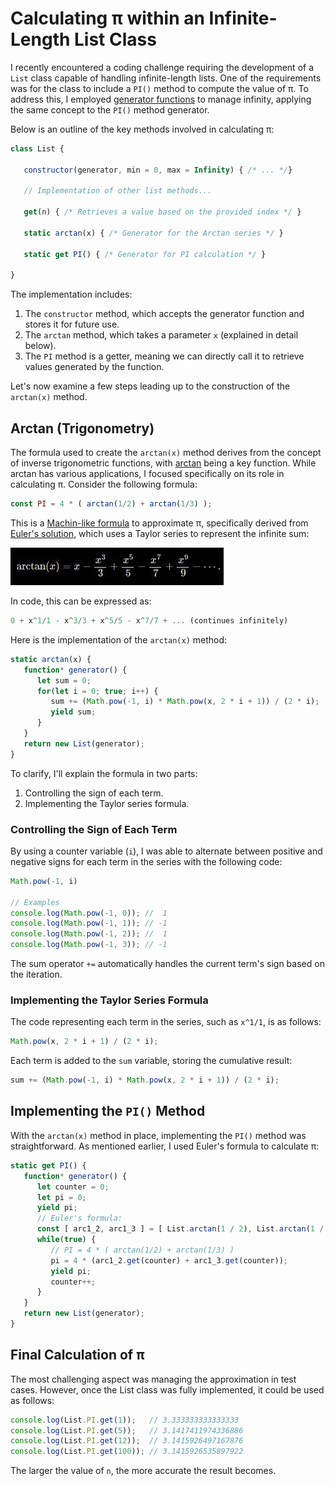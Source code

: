 <!--
   AUTHOR=Kelly
   COMPLEXITY=4
   CATEGORY=Algorithms
   LAST_MODIFIED=2023-01-21
   KEYWORDS=JavaScript,CodingChallenges
   DESCRIPTION=This article explains the process and findings on creating a List class in JavaScript that can handle infinite length while also being capable of calculating PI using generator functions. It goes over the implementation of key methods like arctan and PI, providing detailed examples and explanations. Although it covers many aspects of the coding challenge, it is not intended as a complete solution to the problem, but rather as a learning resource.
-->

# Calculating &#960; within an Infinite-Length List Class

I recently encountered a coding challenge requiring the development of a `List` class capable of handling infinite-length lists. One of the requirements was for the class to include a `PI()` method to compute the value of&nbsp;&#960;. To address this, I employed [generator functions](https://developer.mozilla.org/en-US/docs/Web/JavaScript/Reference/Statements/function*) to manage infinity, applying the same concept to the `PI()` method generator.

Below is an outline of the key methods involved in calculating&nbsp;&#960;:

```javascript
class List {

   constructor(generator, min = 0, max = Infinity) { /* ... */}

   // Implementation of other list methods...

   get(n) { /* Retrieves a value based on the provided index */ }

   static arctan(x) { /* Generator for the Arctan series */ }

   static get PI() { /* Generator for PI calculation */ }

}
```

The implementation includes:

1. The `constructor` method, which accepts the generator function and stores it for future use.
2. The `arctan` method, which takes a parameter `x` (explained in detail below).
3. The `PI` method is a getter, meaning we can directly call it to retrieve values generated by the function.

Let's now examine a few steps leading up to the construction of the `arctan(x)` method.

## Arctan (Trigonometry)

The formula used to create the `arctan(x)` method derives from the concept of inverse trigonometric functions, with [arctan](https://www.cuemath.com/trigonometry/arctan/) being a key function. While arctan has various applications, I focused specifically on its role in calculating&nbsp;&#960;. Consider the following formula:

```javascript
const PI = 4 * ( arctan(1/2) + arctan(1/3) );
```

This is a [Machin-like formula](https://en.wikipedia.org/wiki/Machin-like_formula) to approximate&nbsp;&#960;, specifically derived from [Euler's solution](https://example.com), which uses a Taylor series to represent the infinite sum:

![Arctan function with Taylor series](/assets/arctan_formula_taylor_series.jpg)

In code, this can be expressed as:

```javascript
0 + x^1/1 - x^3/3 + x^5/5 - x^7/7 + ... (continues infinitely)
```

Here is the implementation of the `arctan(x)` method:

```javascript
static arctan(x) {
   function* generator() {
      let sum = 0;
      for(let i = 0; true; i++) {
         sum += (Math.pow(-1, i) * Math.pow(x, 2 * i + 1)) / (2 * i);
         yield sum;
      }
   }
   return new List(generator);
}
```

To clarify, I'll explain the formula in two parts:

1. Controlling the sign of each term.
2. Implementing the Taylor series formula.

### Controlling the Sign of Each Term

By using a counter variable (`i`), I was able to alternate between positive and negative signs for each term in the series with the following code:

```javascript
Math.pow(-1, i)

// Examples
console.log(Math.pow(-1, 0)); //  1
console.log(Math.pow(-1, 1)); // -1
console.log(Math.pow(-1, 2)); //  1
console.log(Math.pow(-1, 3)); // -1
```

The sum operator `+=` automatically handles the current term's sign based on the iteration.

### Implementing the Taylor Series Formula

The code representing each term in the series, such as `x^1/1`, is as follows:

```javascript
Math.pow(x, 2 * i + 1) / (2 * i);
```

Each term is added to the `sum` variable, storing the cumulative result:

```javascript
sum += (Math.pow(-1, i) * Math.pow(x, 2 * i + 1)) / (2 * i);
```

## Implementing the `PI()` Method

With the `arctan(x)` method in place, implementing the `PI()` method was straightforward. As mentioned earlier, I used Euler's formula to calculate&nbsp;&#960;:

```javascript
static get PI() {
   function* generator() {
      let counter = 0;
      let pi = 0;
      yield pi;
      // Euler's formula:
      const [ arc1_2, arc1_3 ] = [ List.arctan(1 / 2), List.arctan(1 / 3) ];
      while(true) {
         // PI = 4 * ( arctan(1/2) + arctan(1/3) )
         pi = 4 * (arc1_2.get(counter) + arc1_3.get(counter));
         yield pi;
         counter++;
      }
   }
   return new List(generator);
}
```

## Final Calculation of &#960;

The most challenging aspect was managing the approximation in test cases. However, once the List class was fully implemented, it could be used as follows:

```javascript
console.log(List.PI.get(1));   // 3.333333333333333
console.log(List.PI.get(5));   // 3.1417411974336886
console.log(List.PI.get(12));  // 3.1415926497167876
console.log(List.PI.get(100)); // 3.1415926535897922
```

The larger the value of `n`, the more accurate the result becomes.
